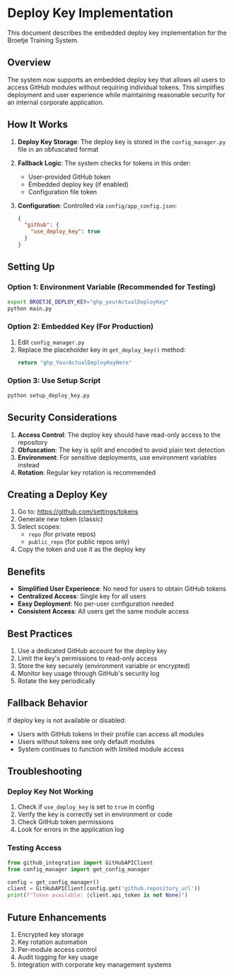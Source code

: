 # Deploy Key Implementation

This document describes the embedded deploy key implementation for the Broetje Training System.

## Overview

The system now supports an embedded deploy key that allows all users to access GitHub modules without requiring individual tokens. This simplifies deployment and user experience while maintaining reasonable security for an internal corporate application.

## How It Works

1. **Deploy Key Storage**: The deploy key is stored in the `config_manager.py` file in an obfuscated format
2. **Fallback Logic**: The system checks for tokens in this order:
   - User-provided GitHub token
   - Embedded deploy key (if enabled)
   - Configuration file token

3. **Configuration**: Controlled via `config/app_config.json`:
   ```json
   {
     "github": {
       "use_deploy_key": true
     }
   }
   ```

## Setting Up

### Option 1: Environment Variable (Recommended for Testing)
```bash
export BROETJE_DEPLOY_KEY="ghp_yourActualDeployKey"
python main.py
```

### Option 2: Embedded Key (For Production)
1. Edit `config_manager.py`
2. Replace the placeholder key in `get_deploy_key()` method:
   ```python
   return "ghp_YourActualDeployKeyHere"
   ```

### Option 3: Use Setup Script
```bash
python setup_deploy_key.py
```

## Security Considerations

1. **Access Control**: The deploy key should have read-only access to the repository
2. **Obfuscation**: The key is split and encoded to avoid plain text detection
3. **Environment**: For sensitive deployments, use environment variables instead
4. **Rotation**: Regular key rotation is recommended

## Creating a Deploy Key

1. Go to: https://github.com/settings/tokens
2. Generate new token (classic)
3. Select scopes:
   - `repo` (for private repos)
   - `public_repo` (for public repos only)
4. Copy the token and use it as the deploy key

## Benefits

- **Simplified User Experience**: No need for users to obtain GitHub tokens
- **Centralized Access**: Single key for all users
- **Easy Deployment**: No per-user configuration needed
- **Consistent Access**: All users get the same module access

## Best Practices

1. Use a dedicated GitHub account for the deploy key
2. Limit the key's permissions to read-only access
3. Store the key securely (environment variable or encrypted)
4. Monitor key usage through GitHub's security log
5. Rotate the key periodically

## Fallback Behavior

If deploy key is not available or disabled:
- Users with GitHub tokens in their profile can access all modules
- Users without tokens see only default modules
- System continues to function with limited module access

## Troubleshooting

### Deploy Key Not Working
1. Check if `use_deploy_key` is set to `true` in config
2. Verify the key is correctly set in environment or code
3. Check GitHub token permissions
4. Look for errors in the application log

### Testing Access
```python
from github_integration import GitHubAPIClient
from config_manager import get_config_manager

config = get_config_manager()
client = GitHubAPIClient(config.get('github.repository_url'))
print(f"Token available: {client.api_token is not None}")
```

## Future Enhancements

1. Encrypted key storage
2. Key rotation automation
3. Per-module access control
4. Audit logging for key usage
5. Integration with corporate key management systems